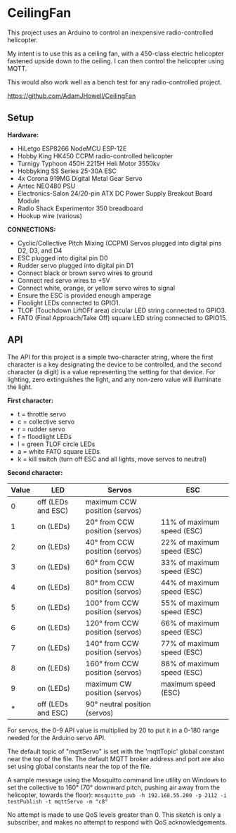 # CeilingFan

This project uses an Arduino to control an inexpensive radio-controlled helicopter.

My intent is to use this as a ceiling fan, with a 450-class electric helicopter fastened upside down to the ceiling.  I can then control the helicopter using MQTT.

This would also work well as a bench test for any radio-controlled project.

<https://github.com/AdamJHowell/CeilingFan>

## Setup

**Hardware:**

- HiLetgo ESP8266 NodeMCU ESP-12E
- Hobby King HK450 CCPM radio-controlled helicopter
- Turnigy Typhoon 450H 2215H Heli Motor 3550kv
- Hobbyking SS Series 25-30A ESC
- 4x Corona 919MG Digital Metal Gear Servo
- Antec NEO480 PSU
- Electronics-Salon 24/20-pin ATX DC Power Supply Breakout Board Module
- Radio Shack Experimentor 350 breadboard
- Hookup wire (various)

**CONNECTIONS:**

- Cyclic/Collective Pitch Mixing (CCPM) Servos plugged into digital pins D2, D3, and D4
- ESC plugged into digital pin D0
- Rudder servo plugged into digital pin D1
- Connect black or brown servo wires to ground
- Connect red servo wires to +5V
- Connect white, orange, or yellow servo wires to signal
- Ensure the ESC is provided enough amperage
- Floolight LEDs connected to GPIO1.
- TLOF (Touchdown LiftOFf area) circular LED string connected to GPIO3.
- FATO (Final Approach/Take Off) square LED string connected to GPIO15.

## API

The API for this project is a simple two-character string, where the first character is a key designating the device to be controlled, and the second character (a digit) is a value representing the setting for that device.
For lighting, zero extinguishes the light, and any non-zero value will illuminate the light.

**First character:**

- t = throttle servo
- c = collective servo
- r = rudder servo
- f = floodlight LEDs
- l = green TLOF circle LEDs
- a = white FATO square LEDs
- k = kill switch (turn off ESC and all lights, move servos to neutral)

**Second character:**

| Value | LED | Servos | ESC |
|---|---|---|---|
| 0 | off (LEDs and ESC) | maximum CCW position (servos) |
| 1 | on (LEDs) | 20° from CCW position (servos) | 11% of maximum speed (ESC) |
| 2 | on (LEDs) | 40° from CCW position (servos) | 22% of maximum speed (ESC) |
| 3 | on (LEDs) | 60° from CCW position (servos) | 33% of maximum speed (ESC) |
| 4 | on (LEDs) | 80° from CCW position (servos) | 44% of maximum speed (ESC) |
| 5 | on (LEDs) | 100° from CCW position (servos) | 55% of maximum speed (ESC) |
| 6 | on (LEDs) | 120° from CCW position (servos) | 66% of maximum speed (ESC) |
| 7 | on (LEDs) | 140° from CCW position (servos) | 77% of maximum speed (ESC) |
| 8 | on (LEDs) | 160° from CCW position (servos) | 88% of maximum speed (ESC) |
| 9 | on (LEDs) | maximum CW position (servos) | maximum speed (ESC) |
| * | off (LEDs and ESC) | 90° neutral position (servos) |

For servos, the 0-9 API value is multiplied by 20 to put it in a 0-180 range needed for the Arduino servo API.

The default topic of "mqttServo" is set with the 'mqttTopic' global constant near the top of the file.  The default MQTT broker address and port are also set using global constants near the top of the file.

A sample message using the Mosquitto command line utility on Windows to set the collective to 160° (70° downward pitch, pushing air away from the helicopter, towards the floor):
```mosquitto_pub -h 192.168.55.200 -p 2112 -i testPublish -t mqttServo -m "c8"```

No attempt is made to use QoS levels greater than 0.  This sketch is only a subscriber, and makes no attempt to respond with QoS acknowledgements.
